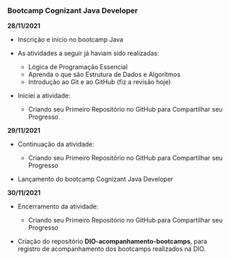 ### Bootcamp Cognizant Java Developer

**28/11/2021**

- Inscrição e início no bootcamp Java

- As atividades a seguir já haviam sido realizadas:
	- Lógica de Programação Essencial
	- Aprenda o que são Estrutura de Dados e Algoritmos
	- Introdução ao Git e ao GitHub (fiz a revisão hoje)

- Iniciei a atividade:
	- Criando seu Primeiro Repositório no GitHub para Compartilhar seu Progresso

**29/11/2021**

- Continuação da atividade:
	- Criando seu Primeiro Repositório no GitHub para Compartilhar seu Progresso

- Lançamento do bootcamp Cognizant Java Developer

**30/11/2021**

- Encerramento da atividade:
	- Criando seu Primeiro Repositório no GitHub para Compartilhar seu Progresso

- Criação do repositório **DIO-acompanhamento-bootcamps**, para registro de acompanhamento dos bootcamps realizados na DIO.
